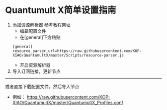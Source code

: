 # Quantumult X简单设置指南
1. 添加资源解析器 [参考教程网址](https://limbopro.com/archives/11131.html)
   - 编辑配置文件
   - 在[general]下方粘贴
   ```
   [general]
   resource_parser_url=https://raw.githubusercontent.com/KOP-XIAO/QuantumultX/master/Scripts/resource-parser.js
   ```
   - 开启资源解析器
2. 导入订阅链接，更新节点
**************************
或者直接下载配置文件，然后导入节点
   - 例如： <https://raw.githubusercontent.com/KOP-XIAO/QuantumultX/master/QuantumultX_Profiles.conf>
